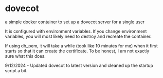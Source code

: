 # dovecot
a simple docker container to set up a dovecot server for a single user

It is configured with environment variables. If you change environment variables, you will most likely need to destroy and recreate the container.

If using dh_pem, it will take a while (took like 10 minutes for me) when it first starts so that it can create the certificate. To be honest, I am not exactly sure what this does.

9/12/2024 - Updated dovecot to latest version and cleaned up the startup script a bit.
